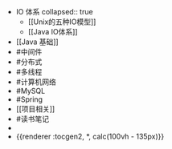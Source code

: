 - IO 体系
  collapsed:: true
	- [[Unix的五种IO模型]]
	- [[Java IO体系]]
- [[Java 基础]]
- #中间件
- #分布式
- #多线程
- #计算机网络
- #MySQL
- #Spring
- [[项目相关]]
- #读书笔记
-
- {{renderer :tocgen2, *, calc(100vh - 135px)}}